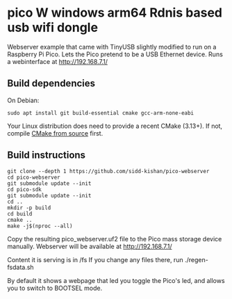 # pico W windows arm64 Rdnis based usb wifi dongle

Webserver example that came with TinyUSB slightly modified to run on a Raspberry Pi Pico.
Lets the Pico pretend to be a USB Ethernet device. Runs a webinterface at http://192.168.7.1/

## Build dependencies

On Debian:

```
sudo apt install git build-essential cmake gcc-arm-none-eabi
```

Your Linux distribution does need to provide a recent CMake (3.13+).
If not, compile [CMake from source](https://cmake.org/download/#latest) first.

## Build instructions

```
git clone --depth 1 https://github.com/sidd-kishan/pico-webserver
cd pico-webserver
git submodule update --init
cd pico-sdk
git submodule update --init
cd ..
mkdir -p build
cd build
cmake ..
make -j$(nproc --all)
```

Copy the resulting pico_webserver.uf2 file to the Pico mass storage device manually.
Webserver will be available at http://192.168.7.1/

Content it is serving is in /fs
If you change any files there, run ./regen-fsdata.sh

By default it shows a webpage that led you toggle the Pico's led, and allows you to switch to BOOTSEL mode.
